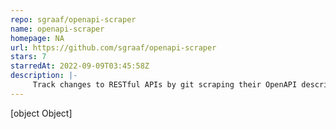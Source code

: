 ```yaml
---
repo: sgraaf/openapi-scraper
name: openapi-scraper
homepage: NA
url: https://github.com/sgraaf/openapi-scraper
stars: 7
starredAt: 2022-09-09T03:45:58Z
description: |-
     Track changes to RESTful APIs by git scraping their OpenAPI descriptions
---
```


[object Object]
